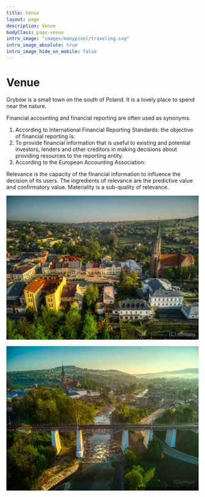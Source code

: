 ```yaml
---
title: Venue
layout: page
description: Venue
bodyClass: page-venue
intro_image: "images/manypixel/traveling.svg"
intro_image_absolute: true
intro_image_hide_on_mobile: false
---
```


# Venue 

Grybów is a small town on the south of Poland.
It is a lovely place to spend near the nature.

Financial accounting and financial reporting are often used as synonyms.

1. According to International Financial Reporting Standards: the objective of financial reporting is:
2. To provide financial information that is useful to existing and potential investors, lenders and other creditors in making decisions about providing resources to the reporting entity.
3. According to the European Accounting Association:


Relevance is the capacity of the financial information to influence the decision of its users. The ingredients of relevance are the predictive value and confirmatory value. Materiality is a sub-quality of relevance.

![Town square in Grybów](/images/photos/grybow-city.jpg)

![Railroad bridge near Grybów](/images/photos/grybow-bridge.jpg)
